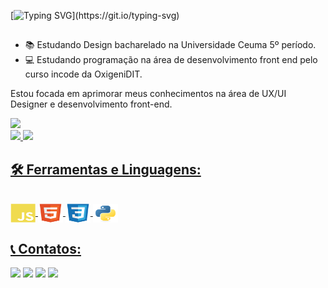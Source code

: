 [![Typing SVG](https://readme-typing-svg.demolab.com?font=Fira+Code&pause=1000&color=5AFFAD&center=true&vCenter=true&random=false&width=435&lines=Ola!+Me+chamo+Camilly+Neves+😊+👋;)](https://git.io/typing-svg)
##
- 📚 Estudando Design bacharelado na Universidade Ceuma 5º período.
- 💻 Estudando programação na área de desenvolvimento front end pelo curso incode da OxigeniDIT.

Estou focada em aprimorar meus conhecimentos na área de UX/UI Designer e desenvolvimento front-end.
<div>
  <a href="https://github.com/CamysN">
  <img height="180em" src="https://github-readme-stats.vercel.app/api?username=CamysN&show_icons=true&theme=cobalt"/>
</div>
  
<div height="180em">
  <a href="https://github.com/CamysN">
  <img height="250em" src="https://github-readme-stats.vercel.app/api/top-langs/?username=CamysN&layout=donut-vertical&theme=cobalt"/>
   <img height="300em" src="https://raw.githubusercontent.com/gist/CamysN/cbe785d330442c7f235c30ccfd716244/raw/d44077b2898cbd3914f41615e74818a481f307a8/personagem.svg"/>
</div>

## 🛠️ Ferramentas e Linguagens:

<div style="display: inline_block"><br>
  <img align="center" alt="Rafa-Js" height="30" width="40" src="https://raw.githubusercontent.com/devicons/devicon/master/icons/javascript/javascript-plain.svg">
  <img align="center" alt="Rafa-HTML" height="30" width="40" src="https://raw.githubusercontent.com/devicons/devicon/master/icons/html5/html5-original.svg">
  <img align="center" alt="Rafa-CSS" height="30" width="40" src="https://raw.githubusercontent.com/devicons/devicon/master/icons/css3/css3-original.svg">
  <img align="center" alt="Rafa-Python" height="30" width="40" src="https://raw.githubusercontent.com/devicons/devicon/master/icons/python/python-original.svg">
</div>

## 📞 Contatos:

<div> 
  <a href="https://www.instagram.com/camyneves_/" target="_blank"><img src="https://img.shields.io/badge/-Instagram-%23E4405F?style=for-the-badge&logo=instagram&logoColor=white" target="_blank"></a>
 <a href="https://discord.com/channels/@me" target="_blank"><img src="https://img.shields.io/badge/Discord-7289DA?style=for-the-badge&logo=discord&logoColor=white" target="_blank"></a> 
  <a href = "mailto:camyneves123@gmail.com"><img src="https://img.shields.io/badge/-Gmail-%23333?style=for-the-badge&logo=gmail&logoColor=white" target="_blank"></a>
  <a href="https://www.linkedin.com/in/camilly-neves-239a60233/" target="_blank"><img src="https://img.shields.io/badge/-LinkedIn-%230077B5?style=for-the-badge&logo=linkedin&logoColor=white" target="_blank"></a> 
  
</div>
